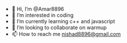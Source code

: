 - 👋 Hi, I’m @Amar8896
- 👀 I’m interested in coding
- 🌱 I’m currently learning c++ and javascript
- 💞️ I’m looking to collaborate on warmup
- 📫 How to reach me nishad8896@gmail.com

<!---
Amar8896/Amar8896 is a ✨ special ✨ repository because its `README.md` (this file) appears on your GitHub profile.
You can click the Preview link to take a look at your changes.
--->
